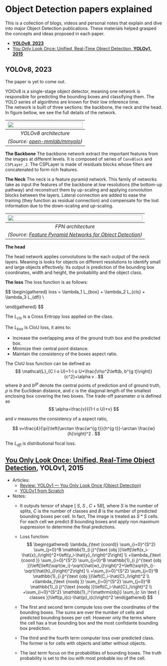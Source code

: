 # Object Detection papers explained <!-- omit in toc -->

This is a collection of blogs, videos and personal notes that explain and dive into major Object Detection publications.
These materials helped grasped the concepts and ideas proposed in each paper.

- [**YOLOv8, 2023**](#yolov8-2023)
- [You Only Look Once: Unified, Real-Time Object Detection, **YOLOv1, 2015**](#you-only-look-once-unified-real-time-object-detection-yolov1-2015)


## **YOLOv8, 2023**
The paper is yet to come out.

YOlOv8 is a single-stage object detector, meaning one network is responsible for predicting the bounding boxes and classifying them. The YOLO series of algorithms are known for their low inference time.  
The network is built of three sections: the backbone, the neck and the head. In figure bellow, we see the full details of the network.

<div align="center">

| <img width="100%" src="https://user-images.githubusercontent.com/27466624/211974251-8de633c8-090c-47c9-ba52-4941dc9e3a48.jpg"> | 
|:--:| 
| *YOLOv8 architecture* |
| *(Source: [ open-mmlab/mmyolo](https://github.com/open-mmlab/mmyolo/tree/main/configs/yolov8))* |
</div>

**The Backbone**
The backbone network extract the important features from the images at different levels. It is composed of series of ``ConvBlock`` and ``CSPLayer_2``. The CSPLayer is made of residuals blocks whose filters are concatenated to form rich features.

**The Neck**
The neck is a feature pyramid network. This family of networks take as input the features of the backbone at low resolutions (the bottom-up pathway) and reconstruct them by up-scaling and applying convolution blocks between the layers. Lateral connection are added to ease the training (they function as residual connection) and compensate for the lost information due to the down-scaling and up-scaling.

<div align="center">

| <img width="100%" src="https://miro.medium.com/max/640/1*aMRoAN7CtD1gdzTaZIT5gA.webp"> | 
|:--:| 
| *FPN architecture* |
| *(Source: [Feature Pyramid Networks for Object Detection](https://arxiv.org/pdf/1612.03144.pdf))* |
</div>

**The head**

The head network applies convolutions to the each output of the neck layers. Meaning is looks for objects on different resolutions to identify small and large objects effectively. Its output is prediction of the bounding box coordinates, width and height, the probability and the object class.

**The loss**
The loss function is as follows:

$$
\begin{gathered}
loss = \lambda_1 L_{box} + \lambda_2 L_{cls} + \lambda_3 L_{dfl} \\

\end{gathered}
$$

The $L_{cls}$ is a Cross Entropy loss applied on the class.

The $L_{box}$ is CIoU loss, it aims to:

* Increase the overlapping area of the ground truth box and the predicted box.
* Minimize their central point distance.
* Maintain the consistency of the boxes aspect ratio.


The CIoU loss function can be defined as
$$
\mathcal{L}_{C I o U}=1-I o U+\frac{\rho^2\left(b, b^{g t}\right)}{c^2}+\alpha v .
$$
where $b$ and $b^{gt}$ denote the central points of prediction and of ground truth, $\rho$ is the Euclidean distance, and $c$ is the diagonal length of the smallest enclosing box covering the two boxes. The trade-off parameter $\alpha$ is defined as
$$
\alpha=\frac{v}{(1-I o U)+v}
$$

and $v$ measures the consistency of a aspect ratio,

$$
v=\frac{4}{\pi}\left(\arctan \frac{w^{g t}}{h^{g t}}-\arctan \frac{w}{h}\right)^2 .
$$

The $L_{dfl}$ is distributional focal loss.


## [You Only Look Once: Unified, Real-Time Object Detection](https://arxiv.org/abs/1506.02640v5), **YOLOv1, 2015**
* Articles:
  * [Review: YOLOv1 — You Only Look Once (Object Detection)](https://towardsdatascience.com/yolov1-you-only-look-once-object-detection-e1f3ffec8a89)
  * [YOLOv1 from Scratch](https://www.youtube.com/watch?v=n9_XyCGr-MI)
* Notes:
  * It outputs tensor of shape  [ $S$, $S$ , $C+5B$], where $S$ is the number of splits, $C$ is the number of classes and $B$ is the number of predicted bounding boxes per cell. In fact, The image is treated as $S*S$ cells. For each cell we predict $B$ bounding boxes and apply non maximum suppression to determine the final predictions.  
  * Loss function:
    $$
    \begin{gathered}
    \lambda_{\text {coord}} \sum_{i=0}^{S^2} \sum_{j=0}^B \mathbb{1}_{i j}^{\text {obj }}\left[\left(x_i-\hat{x}_i\right)^2+\left(y_i-\hat{y}_i\right)^2\right] \\
    +\lambda_{\text {coord }} \sum_{i=0}^{S^2} \sum_{j=0}^B \mathbb{1}_{i j}^{\text {obj }}\left[\left(\sqrt{w_i}-\sqrt{\hat{w}_i}\right)^2+\left(\sqrt{h_i}-\sqrt{\hat{h}_i}\right)^2\right] \\
    +\sum_{i=0}^{S^2} \sum_{j=0}^B \mathbb{1}_{i j}^{\text {obj }}\left(C_i-\hat{C}_i\right)^2 \\
    +\lambda_{\text {noobj }} \sum_{i=0}^{S^2} \sum_{j=0}^B \mathbb{1}_{i j}^{\text {noobj }}\left(C_i-\hat{C}_i\right)^2 \\
    +\sum_{i=0}^{S^2} \mathbb{1}_i^{\mathrm{obj}} \sum_{c \in \text { classes }}\left(p_i(c)-\hat{p}_i(c)\right)^2
    \end{gathered}
    $$

  * The first and second term compute loss over the coordinates of the bounding boxes. The sums are over the number of cells and predicted bounding boxes per cell. However only the terms where the cell has a true bounding box and the most confidante bounding box prediction.  
  * The third and the fourth term computer loss over predicted class. The former is for cells with objects and latter without objects.  
  * The last term focus on the probabilities of bounding boxes. The truth probability is set to the iou with most probable iou of the cell.  
